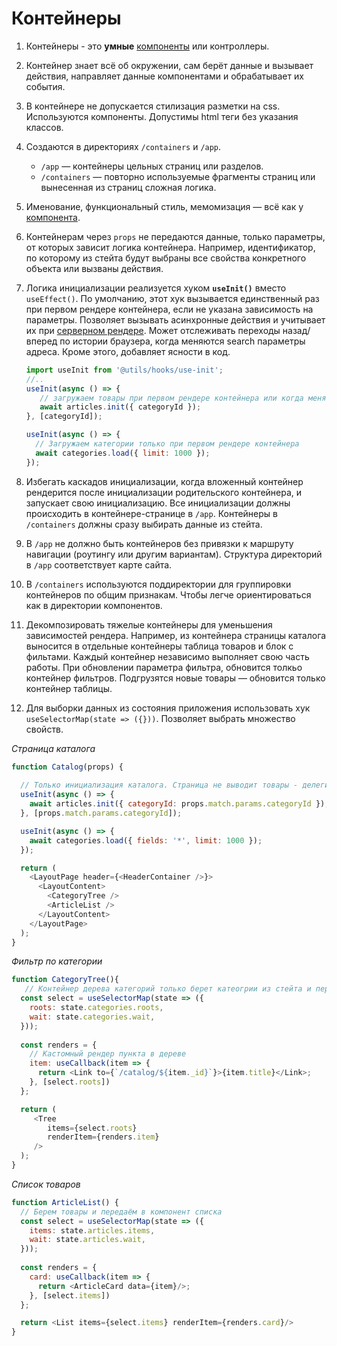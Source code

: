 # Контейнеры

1. Контейнеры - это **умные** [компоненты](/docs/check/component.md) или контроллеры. 

2. Контейнер знает всё об окружении, сам берёт данные и вызывает действия, направляет данные компонентами и обрабатывает их события.

3. В контейнере не допускается стилизация разметки на css. Используются компоненты. Допустимы html теги без указания классов.

4. Создаются в директориях `/containers` и `/app`. 
    - `/app` — контейнеры цельных страниц или разделов.
    - `/containers` — повторно используемые фрагменты страниц или вынесенная из страниц сложная логика.

5. Именование, функциональный стиль, мемомизация — всё как у [компонента](/docs/check/component.md).

6. Контейнерам через `props` не передаются данные, только параметры, от которых зависит логика контейнера. 
   Например, идентификатор, по которому из стейта будут выбраны все свойства конкретного объекта или вызваны действия.

7. Логика инициализации реализуется хуком **`useInit()`** вместо `useEffect()`. По умолчанию, этот хук вызывается единственный 
   раз при первом рендере контейнера, если не указана зависимость на параметры. Позволяет вызывать асинхронные действия и 
   учитывает их при [серверном рендере](/docs/develop/ssr/index.md). Может отслеживать переходы назад/вперед по истории браузера, 
   когда меняются search параметры адреса. Кроме этого, добавляет ясности в код.
   ```js
   import useInit from '@utils/hooks/use-init';
   //..
   useInit(async () => {
      // загружаем товары при первом рендере контейнера или когда меняется categoryId
      await articles.init({ categoryId });
   }, [categoryId]);
   
   useInit(async () => {
     // Загружаем категории только при первом рендере контейнера
     await categories.load({ limit: 1000 });
   });
   ```

8. Избегать каскадов инициализации, когда вложенный контейнер рендерится после инициализации родительского контейнера, и 
  запускает свою инициализацию. Все инициализации должны происходить в контейнере-странице в `/app`. Контейнеры в
  `/containers` должны сразу выбирать данные из стейта.

9. В `/app` не должно быть контейнеров без привязки к маршруту навигации (роутингу или другим вариантам). 
   Структура директорий в `/app` соответствует карте сайта.

10. В `/containers` используются поддиректории для группировки контейнеров по общим признакам. 
    Чтобы легче ориентироваться как в директории компонентов.
    
11. Декомпозировать тяжелые контейнеры для уменьшения зависимостей рендера. Например, из контейнера страницы каталога
   выносится в отдельные контейнеры таблица товаров и блок с фильтами. Каждый контейнер независимо выполняет свою часть
   работы. При обновлении параметра фильтра, обновится толкьо контейнер фильтров. Подгрузятся новые товары — обновится 
   только контейнер таблицы.
   
12. Для выборки данных из состояния приложения использовать хук `useSelectorMap(state => ({}))`. Позволяет выбрать множество свойств.   

*Страница каталога*
```js
function Catalog(props) {
  
  // Только инициализация каталога. Страница не выводит товары - делегирует вложенным контейнерам
  useInit(async () => {
    await articles.init({ categoryId: props.match.params.categoryId });
  }, [props.match.params.categoryId]);

  useInit(async () => {
    await categories.load({ fields: '*', limit: 1000 });
  });

  return (
    <LayoutPage header={<HeaderContainer />}>
      <LayoutContent>
        <CategoryTree />
        <ArticleList />
      </LayoutContent>
    </LayoutPage>
  );
}
```

*Фильтр по категории*
```js
function CategoryTree(){
   // Контейнер дерева категорий только берет катеогрии из стейта и передаёт в компонент  
  const select = useSelectorMap(state => ({
    roots: state.categories.roots,
    wait: state.categories.wait,
  }));
  
  const renders = {
    // Кастомный рендер пункта в дереве
    item: useCallback(item => {
      return <Link to={`/catalog/${item._id}`}>{item.title}</Link>;
    }, [select.roots])
  };

  return (
     <Tree
        items={select.roots}
        renderItem={renders.item}
     />
  );
}
```

*Список товаров*
```js
function ArticleList() {
  // Берем товары и передаём в компонент списка 
  const select = useSelectorMap(state => ({
    items: state.articles.items,
    wait: state.articles.wait,
  }));
  
  const renders = {
    card: useCallback(item => {
      return <ArticleCard data={item}/>;
    }, [select.items])
  };

  return <List items={select.items} renderItem={renders.card}/>
}
```
